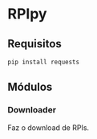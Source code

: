 # RPIpy

## Requisitos

```bash
pip install requests

```

## Módulos

### Downloader

Faz o download de RPIs.
